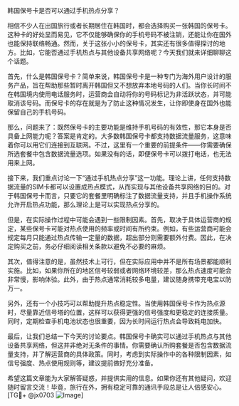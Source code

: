 韩国保号卡是否可以通过手机热点分享？

相信不少人在出国旅行或者长期居住在韩国时，都会选择购买一张韩国的保号卡。这种卡的好处显而易见，它不仅能够确保你的手机号码不被注销，还能让你在国外也能保持联络畅通。然而，关于这张小小的保号卡，其实还有很多值得探讨的地方。比如，它能否通过手机热点与其他设备共享网络呢？今天我们就来详细聊聊这个话题。

首先，什么是韩国保号卡？简单来说，韩国保号卡是一种专门为海外用户设计的服务产品，旨在帮助那些暂时离开韩国但又不想放弃本地号码的人们。当你长时间不在韩国境内使用电话服务时，运营商会自动将你的号码标记为非活跃状态，并可能取消该号码。而保号卡的存在就是为了防止这种情况发生，让你即使身在国外也能保留自己的手机号码。

那么，问题来了：既然保号卡的主要功能是维持手机号码的有效性，那它本身是否具备上网能力呢？答案是肯定的。大多数韩国保号卡都支持数据流量服务，这意味着你可以用它们连接到互联网。不过，这里有一个重要的前提条件——你需要确保所选套餐中包含数据流量选项。如果没有的话，即便保号卡可以拨打电话，也无法用来上网。

接下来，我们重点讨论一下“通过手机热点分享”这一功能。理论上讲，任何支持数据流量的SIM卡都可以设置成热点模式，从而实现与其他设备共享网络的目的。对于韩国保号卡而言，只要它的套餐里明确标注了数据流量支持，并且手机操作系统允许开启热点功能，那么理论上是可以实现热点分享的。

但是，在实际操作过程中可能会遇到一些限制因素。首先，取决于具体运营商的规定，某些保号卡可能对热点使用的频率或时间有所约束。例如，有些运营商可能会规定每月只能通过热点传输一定量的数据，超出部分则需要额外付费。因此，在决定购买之前，务必仔细阅读相关条款以避免不必要的麻烦。

其次，值得注意的是，虽然技术上可行，但在实际应用中并不是所有场景都能顺利实施。比如，如果你所在的地区信号较弱或者网络环境较差，那么热点速度可能会非常慢，影响体验。此外，由于热点通常消耗较多电量，建议随身携带充电宝以防万一。

另外，还有一个小技巧可以帮助提升热点稳定性。当使用韩国保号卡作为热点源时，尽量靠近信号塔的位置，这样可以获得更强的信号强度和更稳定的连接质量。同时，定期检查手机电池状态也很重要，因为长时间运行热点会导致耗电加快。

最后，让我们总结一下今天的讨论要点。韩国保号卡确实可以通过手机热点与其他设备共享网络，但这并非绝对无条件的事情。你需要确认所购套餐是否包含数据流量支持，并了解运营商的具体政策。同时，考虑到实际操作中的各种限制因素，如信号强度、热点使用规则等，建议提前做好充分准备。

希望这篇文章能为大家解答疑惑，并提供实用的信息。如果你还有其他疑问，欢迎随时留言交流！毕竟，旅行在外，拥有稳定可靠的通讯手段总是让人倍感安心。[TG💪+ @jx0703 ![Image](https://github.com/user-attachments/assets/dbca1d08-cadb-493c-b0ec-ad6f7a83f270)]